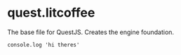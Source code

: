 # quest.litcoffee
The base file for QuestJS. Creates the engine foundation.

    console.log 'hi theres'